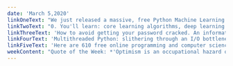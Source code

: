 ```yaml
---
date: 'March 5,2020'
linkOneText: "We just released a massive, free Python Machine Learning course focused on TensorFlow 2.0. You'll learn: core learning algorithms, deep learning with neural networks, computer vision with convolutional neural networks, natural language processing with recurrent neural networks, and reinforcement learning. It took us months to make this. I think you'll enjoy it. (7 hour watch + Jupyter Notebook modules): https://www.freecodecamp.org/news/massive-tensorflow-2-0-free-course/"
linkTwoText: "0. You'll learn: core learning algorithms, deep learning with neural networks, computer vision with convolutional neural networks, natural language processing with recurrent neural networks, and reinforcement learning. It took us months to make this. I think you'll enjoy it. (7 hour watch + Jupyter Notebook modules): https://www.freecodecamp.org/news/massive-tensorflow-2-0-free-course/"
linkThreeText: 'How to avoid getting your password cracked. An information security engineer explains hashing, dictionary attacks, rainbow tables, the Birthday Problem, and more. (7 minute read): https://www.freecodecamp.org/news/an-intro-to-password-cracking/'
linkFourText: 'Multithreaded Python: slithering through an I/O bottleneck (6 minute read): https://www.freecodecamp.org/news/multithreaded-python/'
linkFiveText: 'Here are 610 free online programming and computer science courses from universities around the world that you can start this March (browsable list): https://www.freecodecamp.org/news/free-online-programming-cs-courses/'
weekContent: "Quote of the Week: *'Optimism is an occupational hazard of programming. Testing is the treatment.'* — Kent Beck"
---
```

